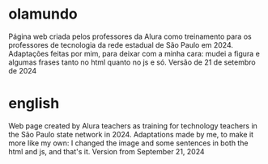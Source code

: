 # olamundo
Página web criada pelos professores da Alura como treinamento para os professores de tecnologia da rede estadual de São Paulo em 2024.
Adaptações feitas por mim, para deixar com a minha cara: mudei a figura e algumas frases tanto no html quanto no js e só.
Versão de 21 de setembro de 2024
# english
Web page created by Alura teachers as training for technology teachers in the São Paulo state network in 2024.
Adaptations made by me, to make it more like my own: I changed the image and some sentences in both the html and js, and that's it.
Version from September 21, 2024
